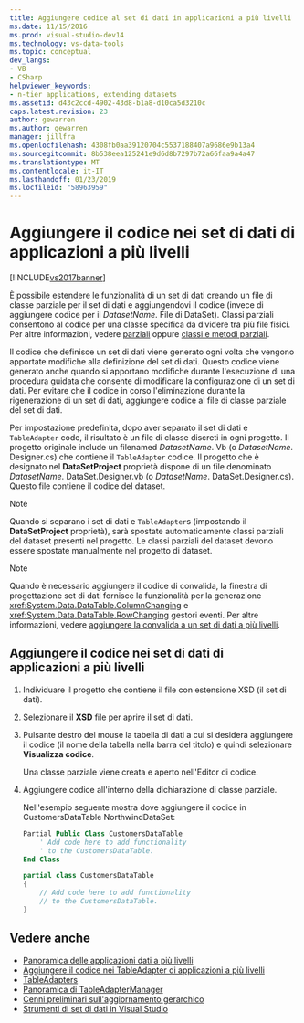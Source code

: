 ```yaml
---
title: Aggiungere codice al set di dati in applicazioni a più livelli | Microsoft Docs
ms.date: 11/15/2016
ms.prod: visual-studio-dev14
ms.technology: vs-data-tools
ms.topic: conceptual
dev_langs:
- VB
- CSharp
helpviewer_keywords:
- n-tier applications, extending datasets
ms.assetid: d43c2ccd-4902-43d8-b1a8-d10ca5d3210c
caps.latest.revision: 23
author: gewarren
ms.author: gewarren
manager: jillfra
ms.openlocfilehash: 4308fb0aa39120704c5537188407a9686e9b13a4
ms.sourcegitcommit: 8b538eea125241e9d6d8b7297b72a66faa9a4a47
ms.translationtype: MT
ms.contentlocale: it-IT
ms.lasthandoff: 01/23/2019
ms.locfileid: "58963959"
---
```

# <a name="add-code-to-datasets-in-n-tier-applications"></a>Aggiungere il codice nei set di dati di applicazioni a più livelli
[!INCLUDE[vs2017banner](../includes/vs2017banner.md)]

È possibile estendere le funzionalità di un set di dati creando un file di classe parziale per il set di dati e aggiungendovi il codice (invece di aggiungere codice per il *DatasetName*. File di DataSet). Classi parziali consentono al codice per una classe specifica da dividere tra più file fisici. Per altre informazioni, vedere [parziali](http://msdn.microsoft.com/library/7adaef80-f435-46e1-970a-269fff63b448) oppure [classi e metodi parziali](http://msdn.microsoft.com/library/804cecb7-62db-4f97-a99f-60975bd59fa1).

Il codice che definisce un set di dati viene generato ogni volta che vengono apportate modifiche alla definizione del set di dati. Questo codice viene generato anche quando si apportano modifiche durante l'esecuzione di una procedura guidata che consente di modificare la configurazione di un set di dati. Per evitare che il codice in corso l'eliminazione durante la rigenerazione di un set di dati, aggiungere codice al file di classe parziale del set di dati.

Per impostazione predefinita, dopo aver separato il set di dati e `TableAdapter` code, il risultato è un file di classe discreti in ogni progetto. Il progetto originale include un filenamed *DatasetName*. Vb (o *DatasetName*. Designer.cs) che contiene il `TableAdapter` codice. Il progetto che è designato nel **DataSetProject** proprietà dispone di un file denominato *DatasetName*. DataSet.Designer.vb (o *DatasetName*. DataSet.Designer.cs). Questo file contiene il codice del dataset.

> [!NOTE]
> Quando si separano i set di dati e `TableAdapter`s (impostando il **DataSetProject** proprietà), sarà spostate automaticamente classi parziali del dataset presenti nel progetto. Le classi parziali del dataset devono essere spostate manualmente nel progetto di dataset.

> [!NOTE]
> Quando è necessario aggiungere il codice di convalida, la finestra di progettazione set di dati fornisce la funzionalità per la generazione <xref:System.Data.DataTable.ColumnChanging> e <xref:System.Data.DataTable.RowChanging> gestori eventi. Per altre informazioni, vedere [aggiungere la convalida a un set di dati a più livelli](../data-tools/add-validation-to-an-n-tier-dataset.md).

## <a name="add-code-to-datasets-in-n-tier-applications"></a>Aggiungere il codice nei set di dati di applicazioni a più livelli

1.  Individuare il progetto che contiene il file con estensione XSD (il set di dati).

2.  Selezionare il **XSD** file per aprire il set di dati.

3.  Pulsante destro del mouse la tabella di dati a cui si desidera aggiungere il codice (il nome della tabella nella barra del titolo) e quindi selezionare **Visualizza codice**.

     Una classe parziale viene creata e aperto nell'Editor di codice.

4.  Aggiungere codice all'interno della dichiarazione di classe parziale.

     Nell'esempio seguente mostra dove aggiungere il codice in CustomersDataTable NorthwindDataSet:

    ```vb
    Partial Public Class CustomersDataTable
        ' Add code here to add functionality
        ' to the CustomersDataTable.
    End Class
    ```

    ```csharp
    partial class CustomersDataTable
    {
        // Add code here to add functionality
        // to the CustomersDataTable.
    }
    ```

## <a name="see-also"></a>Vedere anche

- [Panoramica delle applicazioni dati a più livelli](../data-tools/n-tier-data-applications-overview.md)
- [Aggiungere il codice nei TableAdapter di applicazioni a più livelli](../data-tools/add-code-to-tableadapters-in-n-tier-applications.md)
- [TableAdapters](http://msdn.microsoft.com/library/09416de9-134c-4dc7-8262-6c8d81e3f364)
- [Panoramica di TableAdapterManager](http://msdn.microsoft.com/library/33076d42-6b41-491a-ac11-6c6339aea650)
- [Cenni preliminari sull'aggiornamento gerarchico](http://msdn.microsoft.com/library/c4f8e8b9-e4a5-4a02-8462-d03d1e8222d6)
- [Strumenti di set di dati in Visual Studio](../data-tools/dataset-tools-in-visual-studio.md)